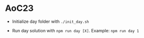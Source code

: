 # AoC23

- Initialize day folder with `./init_day.sh`

- Run day solution with `npm run day [X]`. Example: `npm run day 1`